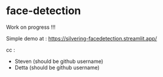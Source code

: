 # face-detection

Work on progress !!!

Simple demo at : https://silvering-facedetection.streamlit.app/

cc :
  - Steven (should be github username)
  - Detta (should be github username)
